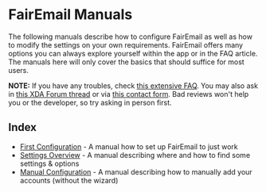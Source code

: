 # FairEmail Manuals

The following manuals describe how to configure FairEmail as well as how to modify the settings on your own requirements.
FairEmail offers many options you can always explore yourself within the app or in the FAQ article.
The manuals here will only cover the basics that should suffice for most users.

**NOTE:** If you have any troubles, check [this extensive FAQ](https://github.com/M66B/FairEmail/blob/master/FAQ.md).
You may also ask in [this XDA Forum thread](https://forum.xda-developers.com/t/app-5-0-fairemail-fully-featured-open-source-privacy-oriented-email-app.3824168/)
or via [this contact form](https://contact.faircode.eu/?product=fairemailsupport). Bad reviews won't help you or the developer, so try asking in person first.

## Index

* [First Configuration](first-config.md) - A manual how to set up FairEmail to just work
* [Settings Overview](settings-overview.md) - A manual describing where and how to find some settings & options
* [Manual Configuration](manual-config.md) - A manual describing how to manually add your accounts (without the wizard)
